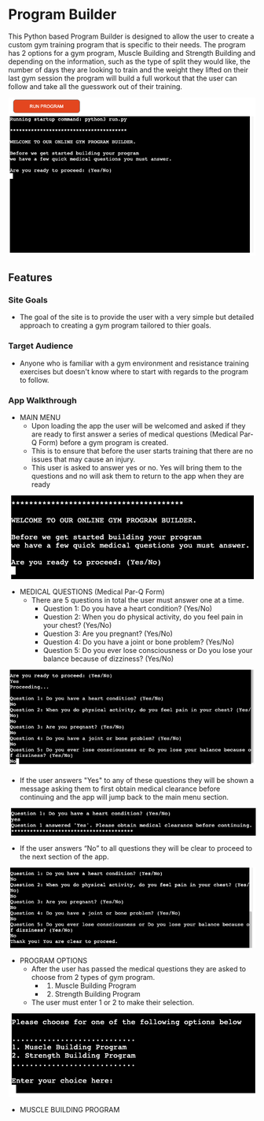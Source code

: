 # Program Builder

This Python based Program Builder is designed to allow the user to create a custom gym training program that is specific to their needs. The program has 2 options for a gym program, Muscle Building and Strength Building and depending on the information, such as the type of split they would like, the number of days they are looking to train and the weight they lifted on their last gym session the program will build a full workout that the user can follow and take all the guesswork out of their training.

![Program Builder Menu Page](docs/readmepics/program_builder.png)

## Features

### Site Goals

* The goal of the site is to provide the user with a very simple but detailed approach to creating a gym program tailored to thier goals.

### Target Audience

* Anyone who is familiar with a gym environment and resistance training exercises but doesn't know where to start with regards to the program to follow.

### App Walkthrough

* MAIN MENU
    * Upon loading the app the user will be welcomed and asked if they are ready to first answer a series of medical questions (Medical Par-Q Form) before a gym program is created.
    * This is to ensure that before the user starts training that there are no issues that may cause an injury.
    * This user is asked to answer yes or no. Yes will bring them to the questions and no will ask them to return to the app when they are ready

![Main Menu](docs/readmepics/main_menu.png)

* MEDICAL QUESTIONS (Medical Par-Q Form)
    * There are 5 questions in total the user must answer one at a time.
        * Question 1: Do you have a heart condition? (Yes/No)
        * Question 2: When you do physical activity, do you feel pain in your chest? (Yes/No)
        * Question 3: Are you pregnant? (Yes/No)
        * Question 4: Do you have a joint or bone problem? (Yes/No)
        * Question 5: Do you ever lose consciousness or Do you lose your balance because of dizziness? (Yes/No)

![Par-Q Questions](docs/readmepics/par_q.png)

* If the user answers "Yes" to any of these questions they will be shown a message asking them to first obtain medical clearance before continuing and the app will jump back to the main menu section.

![Yes response to Par-Q Questions](docs/readmepics/yes_par_q.png)

* If the user answers “No” to all questions they will be clear to proceed to the next section of the app.

![No response to Par-Q Questions](docs/readmepics/no_par_q.png)

* PROGRAM OPTIONS
    * After the user has passed the medical questions they are asked to choose from 2 types of gym program.
        * 1. Muscle Building Program
        * 2. Strength Building Program
    * The user must enter 1 or 2 to make their selection.

![Program Options](docs/readmepics/program_options.png)

* MUSCLE BUILDING PROGRAM